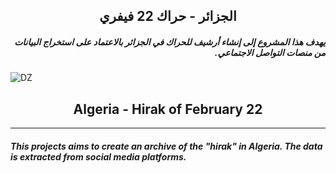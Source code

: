 <h2 dir="rtl" align="center">الجزائر - حراك 22 فيفري</h2>

<h5 dir="rtl">يهدف هذا المشروع إلى إنشاء أرشيف للحراك في الجزائر بالاعتماد على استخراج البيانات من منصات التواصل الاجتماعي.</h5>

![DZ](https://github.com/azermane/Hirak_22_February/blob/master/Algeria.ico) 

<h2 align="center">Algeria - Hirak of February 22</h2>

***

##### This projects aims to create an archive of the "hirak" in Algeria. The data is extracted from social media platforms.
